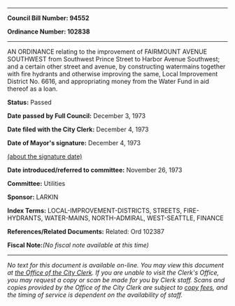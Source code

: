 

********

**Council Bill Number: 94552**
   
**Ordinance Number: 102838**
********

 AN ORDINANCE relating to the improvement of FAIRMOUNT AVENUE SOUTHWEST from Southwest Prince Street to Harbor Avenue Southwest; and a certain other street and avenue, by constructing watermains together with fire hydrants and otherwise improving the same, Local Improvement District No. 6616, and appropriating money from the Water Fund in aid thereof as a loan.

**Status:** Passed
   
**Date passed by Full Council:** December 3, 1973
   
**Date filed with the City Clerk:** December 4, 1973
   
**Date of Mayor's signature:** December 4, 1973
   
[(about the signature date)](/~public/approvaldate.htm)
   
   
   
**Date introduced/referred to committee:** November 26, 1973
   
**Committee:** Utilities
   
**Sponsor:** LARKIN
   
   
**Index Terms:** LOCAL-IMPROVEMENT-DISTRICTS, STREETS, FIRE-HYDRANTS, WATER-MAINS, NORTH-ADMIRAL, WEST-SEATTLE, FINANCE

**References/Related Documents:** Related: Ord 102387

**Fiscal Note:**_(No fiscal note available at this time)_
********

_No text for this document is available on-line. You may view this document at [the Office of the City Clerk](http://www.seattle.gov/leg/clerk/contactUs.htm). If you are unable to visit the Clerk's Office, you may request a copy or scan be made for you by Clerk staff. Scans and copies provided by the Office of the City Clerk are subject to [copy fees](http://clerk.seattle.gov/~public/clerkfees.htm), and the timing of service is dependent on the availability of staff._

